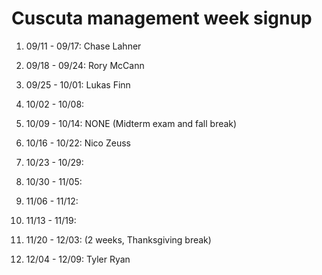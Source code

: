 # Cuscuta management week signup

01. 09/11 - 09/17: Chase Lahner

02. 09/18 - 09/24: Rory McCann

03. 09/25 - 10/01: Lukas Finn

04. 10/02 - 10/08:

05. 10/09 - 10/14: NONE (Midterm exam and fall break)

06. 10/16 - 10/22: Nico Zeuss

07. 10/23 - 10/29: 

08. 10/30 - 11/05: 

09. 11/06 - 11/12:

10. 11/13 - 11/19: 

11. 11/20 - 12/03: (2 weeks, Thanksgiving break)

12. 12/04 - 12/09: Tyler Ryan
